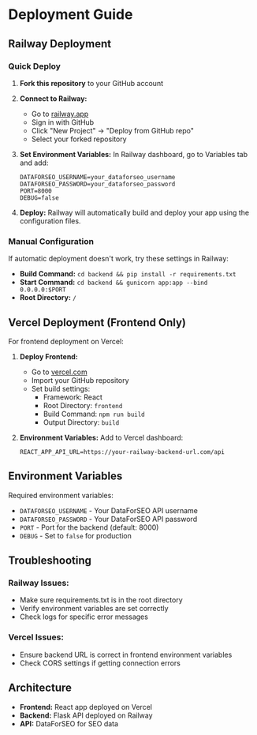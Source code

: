 # Deployment Guide

## Railway Deployment

### Quick Deploy

1. **Fork this repository** to your GitHub account

2. **Connect to Railway:**
   - Go to [railway.app](https://railway.app)
   - Sign in with GitHub
   - Click "New Project" → "Deploy from GitHub repo"
   - Select your forked repository

3. **Set Environment Variables:**
   In Railway dashboard, go to Variables tab and add:
   ```
   DATAFORSEO_USERNAME=your_dataforseo_username
   DATAFORSEO_PASSWORD=your_dataforseo_password
   PORT=8000
   DEBUG=false
   ```

4. **Deploy:**
   Railway will automatically build and deploy your app using the configuration files.

### Manual Configuration

If automatic deployment doesn't work, try these settings in Railway:

- **Build Command:** `cd backend && pip install -r requirements.txt`
- **Start Command:** `cd backend && gunicorn app:app --bind 0.0.0.0:$PORT`
- **Root Directory:** `/`

## Vercel Deployment (Frontend Only)

For frontend deployment on Vercel:

1. **Deploy Frontend:**
   - Go to [vercel.com](https://vercel.com)
   - Import your GitHub repository
   - Set build settings:
     - Framework: React
     - Root Directory: `frontend`
     - Build Command: `npm run build`
     - Output Directory: `build`

2. **Environment Variables:**
   Add to Vercel dashboard:
   ```
   REACT_APP_API_URL=https://your-railway-backend-url.com/api
   ```

## Environment Variables

Required environment variables:

- `DATAFORSEO_USERNAME` - Your DataForSEO API username
- `DATAFORSEO_PASSWORD` - Your DataForSEO API password
- `PORT` - Port for the backend (default: 8000)
- `DEBUG` - Set to `false` for production

## Troubleshooting

### Railway Issues:
- Make sure requirements.txt is in the root directory
- Verify environment variables are set correctly
- Check logs for specific error messages

### Vercel Issues:
- Ensure backend URL is correct in frontend environment variables
- Check CORS settings if getting connection errors

## Architecture

- **Frontend:** React app deployed on Vercel
- **Backend:** Flask API deployed on Railway
- **API:** DataForSEO for SEO data
